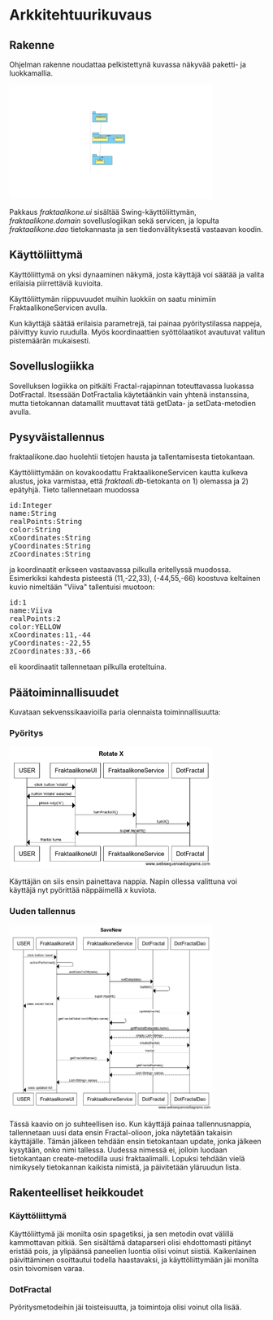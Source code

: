 # Arkkitehtuurikuvaus

## Rakenne

Ohjelman rakenne noudattaa pelkistettynä kuvassa näkyvää paketti- ja luokkamallia.

<img src="https://raw.githubusercontent.com/LinAksel/ot-harjoitustyo/master/dokumentaatio/Kuvat/PAKKAUSRAKENNE.png" width="400">

Pakkaus _fraktaalikone.ui_ sisältää Swing-käyttöliittymän, _fraktaalikone.domain_ sovelluslogiikan sekä servicen, ja lopulta _fraktaalikone.dao_ tietokannasta ja sen tiedonvälityksestä vastaavan koodin.

## Käyttöliittymä

Käyttöliittymä on yksi dynaaminen näkymä, josta käyttäjä voi säätää ja valita erilaisia piirrettäviä kuvioita.

Käyttöliittymän riippuvuudet muihin luokkiin on saatu minimiin FraktaalikoneServicen avulla.

Kun käyttäjä säätää erilaisia parametrejä, tai painaa pyöritystilassa nappeja, päivittyy kuvio ruudulla. Myös koordinaattien syöttölaatikot avautuvat valitun pistemäärän mukaisesti.

## Sovelluslogiikka

Sovelluksen logiikka on pitkälti Fractal-rajapinnan toteuttavassa luokassa DotFractal.
Itsessään DotFractalia käytetäänkin vain yhtenä instanssina, mutta tietokannan datamallit muuttavat tätä getData- ja setData-metodien avulla.

## Pysyväistallennus

fraktaalikone.dao huolehtii tietojen hausta ja tallentamisesta tietokantaan.

Käyttöliittymään on kovakoodattu FraktaalikoneServicen kautta kulkeva alustus, joka varmistaa, että _fraktaali.db_-tietokanta on 1) olemassa ja 2) epätyhjä.
Tieto tallennetaan muodossa

<pre>
id:Integer
name:String
realPoints:String
color:String
xCoordinates:String
yCoordinates:String
zCoordinates:String
</pre>

ja koordinaatit erikseen vastaavassa pilkulla eritellyssä muodossa.
Esimerkiksi kahdesta pisteestä (11,-22,33), (-44,55,-66) koostuva keltainen kuvio nimeltään "Viiva" tallentuisi muotoon:

<pre>
id:1
name:Viiva
realPoints:2
color:YELLOW
xCoordinates:11,-44
yCoordinates:-22,55
zCoordinates:33,-66
</pre>

eli koordinaatit tallennetaan pilkulla eroteltuina.

## Päätoiminnallisuudet

Kuvataan sekvenssikaavioilla paria olennaista toiminnallisuutta:

### Pyöritys

<img src="https://raw.githubusercontent.com/LinAksel/ot-harjoitustyo/master/dokumentaatio/Kuvat/RotateX.png" width="400">

Käyttäjän on siis ensin painettava nappia. Napin ollessa valittuna voi käyttäjä nyt pyörittää näppäimellä _x_ kuviota.

### Uuden tallennus

<img src="https://raw.githubusercontent.com/LinAksel/ot-harjoitustyo/master/dokumentaatio/Kuvat/SaveNew.png" width="400">

Tässä kaavio on jo suhteellisen iso. Kun käyttäjä painaa tallennusnappia, tallennetaan uusi data ensin Fractal-olioon, joka näytetään takaisin käyttäjälle.
Tämän jälkeen tehdään ensin tietokantaan update, jonka jälkeen kysytään, onko nimi tallessa. Uudessa nimessä ei, jolloin luodaan tietokantaan create-metodilla uusi fraktaalimalli.
Lopuksi tehdään vielä nimikysely tietokannan kaikista nimistä, ja päivitetään yläruudun lista.

## Rakenteelliset heikkoudet

### Käyttöliittymä

Käyttöliittymä jäi monilta osin spagetiksi, ja sen metodin ovat välillä kammottavan pitkiä.
Sen sisältämä dataparseri olisi ehdottomasti pitänyt eristää pois, ja ylipäänsä paneelien luontia olisi voinut siistiä. Kaikenlainen päivittäminen osoittautui todella haastavaksi, ja käyttöliittymään jäi monilta osin toivomisen varaa.

### DotFractal

Pyöritysmetodeihin jäi toisteisuutta, ja toimintoja olisi voinut olla lisää.

